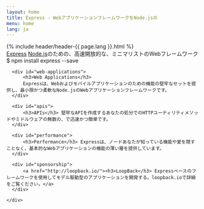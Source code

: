 ```yaml
---
layout: home
title: Express - WebアプリケーションフレームワークをNode.jsの
menu: home
lang: ja
---
```


<section id="home-content">
    {% include header/header-{{ page.lang }}.html %}
    <div id="overlay"></div>
    <section id="description">
    <a href="/" class="express">Express</a>
    <span class="description">
      <a href='http://nodejs.org'>Node.js</a>のための、高速開放的な、ミニマリストのWebフレームワーク
    </span>
    </section>
    <div id="install-command">$ npm install express --save</div>
</section>

<section id="intro">
    <div id="boxes" class="clearfix">

      <div id="web-applications">
          <h3>Web Applications</h3>
          Expressは、Webおよびモバイルアプリケーションのための機能の堅牢なセットを提供し、最小限かつ柔軟なNode.jsのWebアプリケーションフレームワークです。
      </div>

      <div id="apis">
          <h3>APIs</h3> 堅牢なAPIを作成するあなたの処分でのHTTPユーティリティメソッドやミドルウェアの無数の、で迅速かつ簡単です。
      </div>

      <div id="performance">
          <h3>Performance</h3> Expressは、ノードあなたが知っている機能や愛を隠すことなく、基本的なWebアプリケーションの機能の薄い層を提供しています。
      </div>

      <div id="sponsorship">
          <a href="http://loopback.io/"><h3>LoopBack</h3> Expressベースのフレームワークを使用してモデル駆動型のアプリケーションを開発する。loopback.ioで詳細をご覧ください。</a>
      </div>
        
    </div>
</section>

<!--
<section id="announcements">
  {% include announcement/announcement-{{ page.lang }}.md %}
</section>
-->
